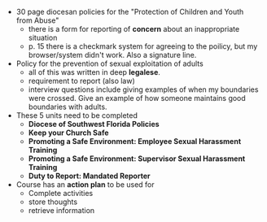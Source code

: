 - 30 page diocesan policies for the "Protection of Children and Youth from Abuse"
	- there is a form for reporting of **concern** about an inappropriate situation
	- p. 15 there is a checkmark system for agreeing to the poilicy, but my browser/system didn't work. Also a signature line.
- Policy for the prevention of sexual exploitation of adults
	- all of this was written in deep **legalese**.
	- requirement to report (also law)
	- interview questions include giving examples of when my boundaries were crossed. Give an example of how someone maintains good boundaries with adults.
- These 5 units need to be completed
	- **Diocese of Southwest Florida Policies**
	- **Keep your Church Safe**
	- **Promoting a Safe Environment: Employee Sexual Harassment Training**
	- **Promoting a Safe Environment: Supervisor Sexual Harassment Training**
	- **Duty to Report: Mandated Reporter**
- Course has an **action plan** to be used for
	- Complete activities
	- store thoughts
	- retrieve information